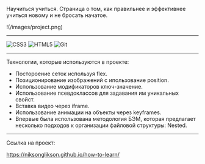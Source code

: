 Научиться учиться.
Страница о том, как правильнее и эффективнее учиться новому и не бросать начатое.

!(/images/project.png)

___________________________

![CSS3](https://img.shields.io/badge/css3-%231572B6.svg?style=for-the-badge&logo=css3&logoColor=white)
![HTML5](https://img.shields.io/badge/html5-%23E34F26.svg?style=for-the-badge&logo=html5&logoColor=white)
![Git](https://img.shields.io/badge/git-%23F05033.svg?style=for-the-badge&logo=git&logoColor=white)

___________________________

Технологии, которые используются в проекте:

- Постороение сеток используя flex.
- Позиционирование изображений с ипользование position.
- Использование модификаторов ключ-значение.
- Использование псевдоклассов для задавания им уникальных свойст.
- Вставка видео через iframe.
- Использование анимации на объекты через keyframes.
- Впервые была использована методология БЭМ, которая предлагает несколько подходов к организации  файловой структуры: Nested.

___________________________

Ссылка на проект:

https://niksonglikson.github.io/how-to-learn/

